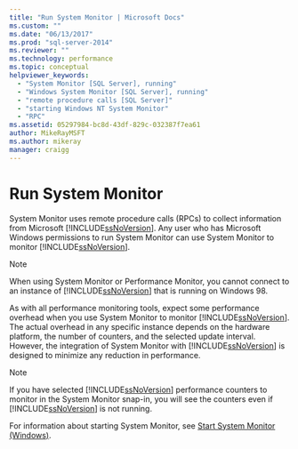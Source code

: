 ```yaml
---
title: "Run System Monitor | Microsoft Docs"
ms.custom: ""
ms.date: "06/13/2017"
ms.prod: "sql-server-2014"
ms.reviewer: ""
ms.technology: performance
ms.topic: conceptual
helpviewer_keywords: 
  - "System Monitor [SQL Server], running"
  - "Windows System Monitor [SQL Server], running"
  - "remote procedure calls [SQL Server]"
  - "starting Windows NT System Monitor"
  - "RPC"
ms.assetid: 05297984-bc8d-43df-829c-032387f7ea61
author: MikeRayMSFT
ms.author: mikeray
manager: craigg
---
```

# Run System Monitor
  System Monitor uses remote procedure calls (RPCs) to collect information from Microsoft [!INCLUDE[ssNoVersion](../../includes/ssnoversion-md.md)]. Any user who has Microsoft Windows permissions to run System Monitor can use System Monitor to monitor [!INCLUDE[ssNoVersion](../../includes/ssnoversion-md.md)].  
  
> [!NOTE]  
>  When using System Monitor or Performance Monitor, you cannot connect to an instance of [!INCLUDE[ssNoVersion](../../includes/ssnoversion-md.md)] that is running on Windows 98.  
  
 As with all performance monitoring tools, expect some performance overhead when you use System Monitor to monitor [!INCLUDE[ssNoVersion](../../includes/ssnoversion-md.md)]. The actual overhead in any specific instance depends on the hardware platform, the number of counters, and the selected update interval. However, the integration of System Monitor with [!INCLUDE[ssNoVersion](../../includes/ssnoversion-md.md)] is designed to minimize any reduction in performance.  
  
> [!NOTE]  
>  If you have selected [!INCLUDE[ssNoVersion](../../includes/ssnoversion-md.md)] performance counters to monitor in the System Monitor snap-in, you will see the counters even if [!INCLUDE[ssNoVersion](../../includes/ssnoversion-md.md)] is not running.  
  
 For information about starting System Monitor, see [Start System Monitor &#40;Windows&#41;](../performance/start-system-monitor-windows.md).  
  
  
